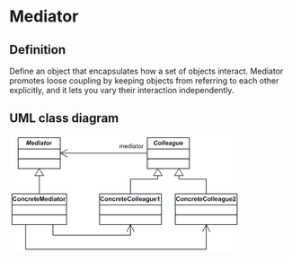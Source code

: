 # Mediator

## Definition
Define an object that encapsulates how a set of objects interact. Mediator promotes loose coupling by keeping objects from referring to each other explicitly, and it lets you vary their interaction independently.
<BR>

## UML class diagram
![GitHub Logo](../../../Documentations/Images/DesignPatterns/mediator.gif)
